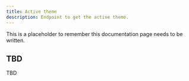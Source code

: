 ```yaml
---
title: Active theme
description: Endpoint to get the active theme.
---
```


This is a placeholder to remember this documentation page needs to be written.

## TBD

TBD
